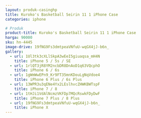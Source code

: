 ```yaml
---
layout: produk-casinghp
title: Kuroko's Basketball Seirin 11 1 iPhone Case
categories: iphone

# Produk
product-title: Kuroko's Basketball Seirin 11 1 iPhone Case
harga: 90000
sku: hn-4445
image-drive: 19fNG9Fs3dmtpeaVNfuU-wqGX4jJ-b6n_
gallery:
  - url: 1Ul3tk3cXLlSkpA3wEeI5giuaqsa_mH4N
    title: iPhone 5 / 5s / SE
  - url: 1rlQT3jR8YM2ncbDR8DnAoD1q63VQcphO
    title: iPhone 6 / 6s
  - url: 1gWmWwEPn9_Kr9FT35mnKDouLgNqVdoe4
    title: iPhone 6 Plus / 6s Plus
  - url: 13WPR3u3qENe4Yx2LEslhvcZHWKBWTspF
    title: iPhone 7 / 8
  - url: 1tHJi1VdAlNcmzVKFDp7MQcRswkFDyDwF
    title: iPhone 7 Plus / 8 Plus
  - url: 19fNG9Fs3dmtpeaVNfuU-wqGX4jJ-b6n_
    title: iPhone X
---
```

